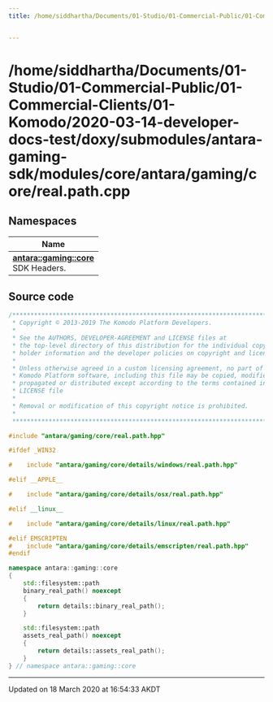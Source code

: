 ```yaml
---
title: /home/siddhartha/Documents/01-Studio/01-Commercial-Public/01-Commercial-Clients/01-Komodo/2020-03-14-developer-docs-test/doxy/submodules/antara-gaming-sdk/modules/core/antara/gaming/core/real.path.cpp


---
```


# /home/siddhartha/Documents/01-Studio/01-Commercial-Public/01-Commercial-Clients/01-Komodo/2020-03-14-developer-docs-test/doxy/submodules/antara-gaming-sdk/modules/core/antara/gaming/core/real.path.cpp







## Namespaces

| Name           |
| -------------- |
| **[antara::gaming::core](Namespaces/namespaceantara_1_1gaming_1_1core.md)** <br>SDK Headers.  |














## Source code

```cpp
/******************************************************************************
 * Copyright © 2013-2019 The Komodo Platform Developers.                      *
 *                                                                            *
 * See the AUTHORS, DEVELOPER-AGREEMENT and LICENSE files at                  *
 * the top-level directory of this distribution for the individual copyright  *
 * holder information and the developer policies on copyright and licensing.  *
 *                                                                            *
 * Unless otherwise agreed in a custom licensing agreement, no part of the    *
 * Komodo Platform software, including this file may be copied, modified,     *
 * propagated or distributed except according to the terms contained in the   *
 * LICENSE file                                                               *
 *                                                                            *
 * Removal or modification of this copyright notice is prohibited.            *
 *                                                                            *
 ******************************************************************************/

#include "antara/gaming/core/real.path.hpp"

#ifdef _WIN32

#    include "antara/gaming/core/details/windows/real.path.hpp"

#elif __APPLE__

#    include "antara/gaming/core/details/osx/real.path.hpp"

#elif __linux__

#    include "antara/gaming/core/details/linux/real.path.hpp"

#elif EMSCRIPTEN
#    include "antara/gaming/core/details/emscripten/real.path.hpp"
#endif

namespace antara::gaming::core
{
    std::filesystem::path
    binary_real_path() noexcept
    {
        return details::binary_real_path();
    }

    std::filesystem::path
    assets_real_path() noexcept
    {
        return details::assets_real_path();
    }
} // namespace antara::gaming::core
```


-------------------------------

Updated on 18 March 2020 at 16:54:33 AKDT
